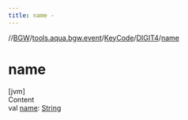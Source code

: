 ```yaml
---
title: name -
---
```

//[BGW](../../../../index.md)/[tools.aqua.bgw.event](../../index.md)/[KeyCode](../index.md)/[DIGIT4](index.md)/[name](name.md)



# name  
[jvm]  
Content  
val [name](name.md): [String](https://kotlinlang.org/api/latest/jvm/stdlib/kotlin/-string/index.html)  



